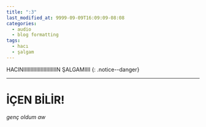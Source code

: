 ```yaml
---
title: ":3"
last_modified_at: 9999-09-09T16:09:09-08:08
categories:
  - audio
  - blog formatting
tags:
  - hacı
  - şalgam
---
```

HACINIIIIIIIIIIIIIIIIIIIIIIIN ŞALGAMIIII {: .notice--danger}
***
# İÇEN BİLİR!
*genç oldum aw*
